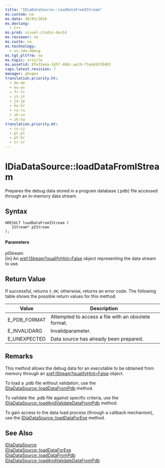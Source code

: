 ```yaml
---
title: "IDiaDataSource::loadDataFromIStream"
ms.custom: na
ms.date: 10/03/2016
ms.devlang: 
  - C++
ms.prod: visual-studio-dev14
ms.reviewer: na
ms.suite: na
ms.technology: 
  - vs-ide-debug
ms.tgt_pltfrm: na
ms.topic: article
ms.assetid: 8fe33eea-1457-4b8c-ae19-f1ede5578483
caps.latest.revision: 7
manager: ghogen
translation.priority.ht: 
  - de-de
  - es-es
  - fr-fr
  - it-it
  - ja-jp
  - ko-kr
  - ru-ru
  - zh-cn
  - zh-tw
translation.priority.mt: 
  - cs-cz
  - pl-pl
  - pt-br
  - tr-tr
---
```

# IDiaDataSource::loadDataFromIStream
Prepares the debug data stored in a program database (.pdb) file accessed through an in-memory data stream.  
  
## Syntax  
  
```cpp#  
HRESULT loadDataFromIStream (   
   IStream* pIStream  
);  
```  
  
#### Parameters  
 pIStream  
 [in] An <xref:IStream?qualifyHint=False> object representing the data stream to use.  
  
## Return Value  
 If successful, returns `S_OK`; otherwise, returns an error code. The following table shows the possible return values for this method.  
  
|Value|Description|  
|-----------|-----------------|  
|E_PDB_FORMAT|Attempted to access a file with an obsolete format.|  
|E_INVALIDARG|Invalidparameter.|  
|E_UNEXPECTED|Data source has already been prepared.|  
  
## Remarks  
 This method allows the debug data for an executable to be obtained from memory through an <xref:IStream?qualifyHint=False> object.  
  
 To load a .pdb file without validation, use the [IDiaDataSource::loadDataFromPdb](../VS_debugger/IDiaDataSource--loadDataFromPdb.md) method.  
  
 To validate the .pdb file against specific criteria, use the [IDiaDataSource::loadAndValidateDataFromPdb](../VS_debugger/IDiaDataSource--loadAndValidateDataFromPdb.md) method.  
  
 To gain access to the data load process (through a callback mechanism), use the [IDiaDataSource::loadDataForExe](../VS_debugger/IDiaDataSource--loadDataForExe.md) method.  
  
## See Also  
 [IDiaDataSource](../VS_debugger/IDiaDataSource.md)   
 [IDiaDataSource::loadDataForExe](../VS_debugger/IDiaDataSource--loadDataForExe.md)   
 [IDiaDataSource::loadDataFromPdb](../VS_debugger/IDiaDataSource--loadDataFromPdb.md)   
 [IDiaDataSource::loadAndValidateDataFromPdb](../VS_debugger/IDiaDataSource--loadAndValidateDataFromPdb.md)